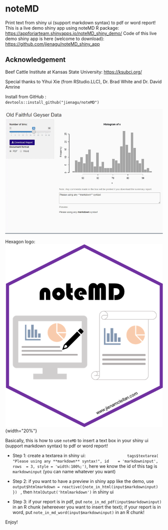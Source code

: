 # noteMD
Print text from shiny ui (support markdown syntax) to pdf or word report!
This is a live demo shiny app using noteMD R package: https://appforiarteam.shinyapps.io/noteMD_shiny_demo/ 
Code of this live demo shiny app is here (welcome to download): https://github.com/jienagu/noteMD_shiny_app 

## Acknowledgement
Beef Cattle Institute at Kansas State University: https://ksubci.org/ 

Special thanks to Yihui Xie (from RStudio.LLC), Dr. Brad White and Dr. David Amrine

Install from GitHub :  
`devtools::install_github("jienagu/noteMD")`

![](demo.gif)

Hexagon logo: 
![](noteMD_logo.png){width="20%"}

Basically, this is how to use `noteMD` to insert a text box in your shiny ui (support markdown syntax) to pdf or word report!

* Step 1: create a textarea in shiny ui:
`                  tags$textarea(
                    "Please using any **markdown** syntax!",
                    id    = 'markdowninput',
                    rows  = 3,
                    style = 'width:100%;')`, here we know the id of this tag is `markdowninput` (you can name whatever you want)

* Step 2: if you want to have a preview in shiny app like the demo, use    `output$htmlmarkdown = reactive({note_in_html(input$markdowninput) }) ` , then `htmlOutput('htmlmarkdown')` in shiny ui

* Step 3: if your report is in pdf, put `note_in_md_pdf(input$markdowninput)` in an R chunk (whereever you want to insert the text); if your report is in word, put `note_in_md_word(input$markdowninput)` in an R chunk! 

Enjoy! 
        
